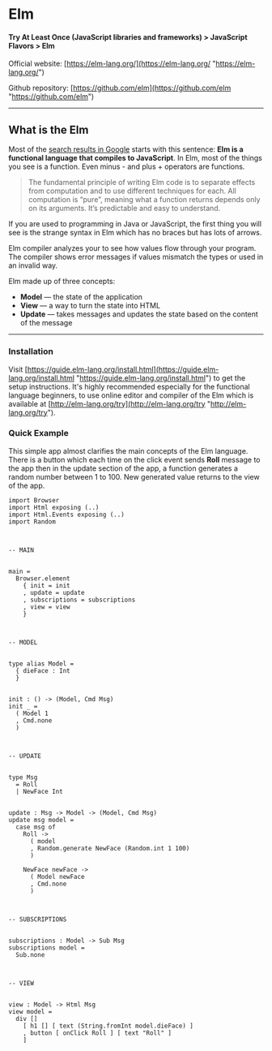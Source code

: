# Elm
#### Try At Least Once (JavaScript libraries and frameworks) > JavaScript Flavors > Elm

Official website: [https://elm-lang.org/](https://elm-lang.org/ "https://elm-lang.org/")

Github repository: [https://github.com/elm](https://github.com/elm "https://github.com/elm")

------------
## What is the Elm
Most of the [search results in Google](https://www.google.com/search?q=elm+language "search query results in Google") starts with this sentence: **Elm is a functional language that compiles to JavaScript**.
In Elm, most of the things you see is a function. Even minus - and plus + operators are functions.
> The fundamental principle of writing Elm code is to separate effects from computation and to use different techniques for each.
All computation is “pure”, meaning what a function returns depends only on its arguments. It’s predictable and easy to understand.

If you are used to programming in Java or JavaScript, the first thing you will see is the strange syntax in Elm which has no braces but has lots of arrows.

Elm compiler analyzes your to see how values flow through your program. The compiler shows error messages if values mismatch the types or used in an invalid way.

Elm made up of three concepts:
- **Model** — the state of the application
- **View** — a way to turn the state into HTML
- **Update** — takes messages and updates the state based on the content of the message

------------
### Installation
Visit [https://guide.elm-lang.org/install.html](https://guide.elm-lang.org/install.html "https://guide.elm-lang.org/install.html") to get the setup instructions. It's highly recommended especially for the functional language beginners, to use online editor and compiler of the Elm which is available at [http://elm-lang.org/try](http://elm-lang.org/try "http://elm-lang.org/try").

### Quick Example
This simple app almost clarifies the main concepts of the Elm language. There is a button which each time on the click event sends **Roll** message to the app then in the update section of the app, a function generates a random number between 1 to 100. New generated value returns to the view of the app.
```
import Browser
import Html exposing (..)
import Html.Events exposing (..)
import Random



-- MAIN


main =
  Browser.element
    { init = init
    , update = update
    , subscriptions = subscriptions
    , view = view
    }



-- MODEL


type alias Model =
  { dieFace : Int
  }


init : () -> (Model, Cmd Msg)
init _ =
  ( Model 1
  , Cmd.none
  )



-- UPDATE


type Msg
  = Roll
  | NewFace Int


update : Msg -> Model -> (Model, Cmd Msg)
update msg model =
  case msg of
    Roll ->
      ( model
      , Random.generate NewFace (Random.int 1 100)
      )

    NewFace newFace ->
      ( Model newFace
      , Cmd.none
      )



-- SUBSCRIPTIONS


subscriptions : Model -> Sub Msg
subscriptions model =
  Sub.none



-- VIEW


view : Model -> Html Msg
view model =
  div []
    [ h1 [] [ text (String.fromInt model.dieFace) ]
    , button [ onClick Roll ] [ text "Roll" ]
    ]
```